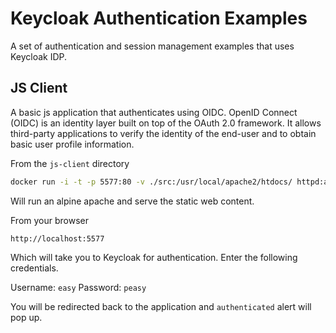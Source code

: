 # Keycloak Authentication Examples
A set of authentication and session management examples that uses Keycloak IDP.

## JS Client
A basic js application that authenticates using OIDC. OpenID Connect (OIDC) is an identity layer built on top of the OAuth 2.0 framework. It allows third-party applications to verify the identity of the end-user and to obtain basic user profile information.

From the `js-client` directory
```bash
docker run -i -t -p 5577:80 -v ./src:/usr/local/apache2/htdocs/ httpd:alpine
```
Will run an alpine apache and serve the static web content.

From your browser 
```
http://localhost:5577
```
Which will take you to Keycloak for authentication. Enter the following credentials.

Username: `easy` 
Password: `peasy`

You will be redirected back to the application and `authenticated` alert will pop up.